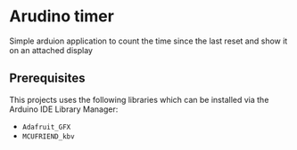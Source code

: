 # Arudino timer
Simple arduion application to count the time since the last reset and show it on an attached display


## Prerequisites
This projects uses the following libraries which can be installed via the Arduino IDE Library Manager:
+ `Adafruit_GFX`
+ `MCUFRIEND_kbv`
